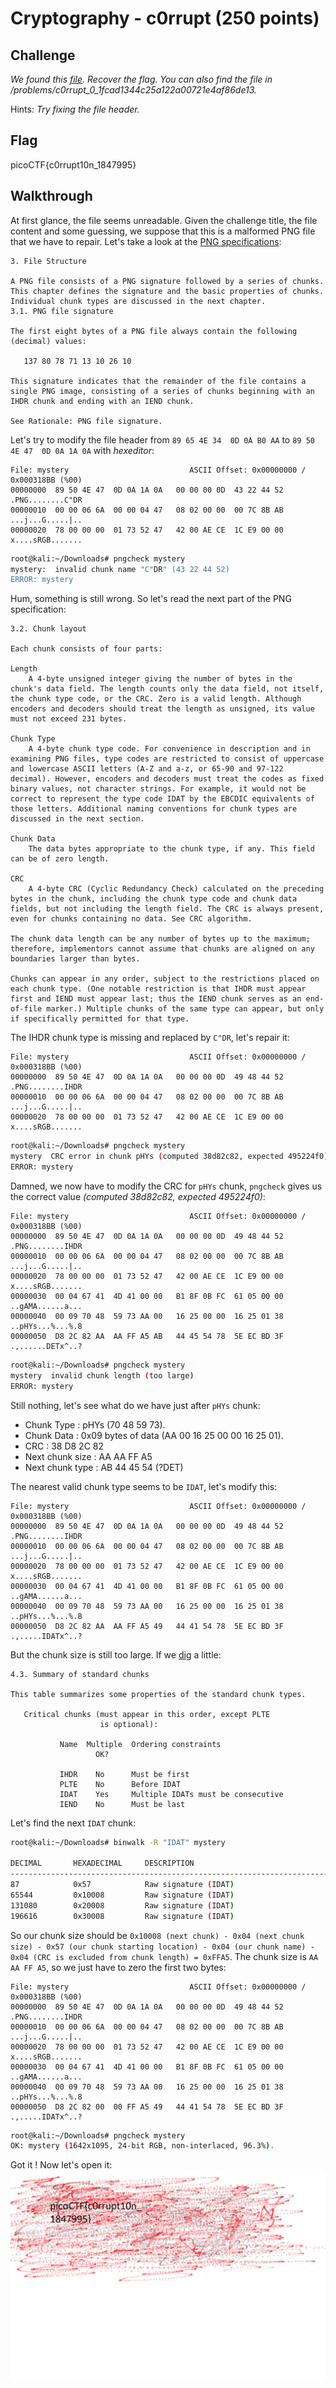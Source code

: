 
# Cryptography - c0rrupt (250 points)

## Challenge

*We found this [file](./mystery). Recover the flag. You can also find the file in /problems/c0rrupt_0_1fcad1344c25a122a00721e4af86de13.*

Hints: *Try fixing the file header.*

## Flag

picoCTF{c0rrupt10n_1847995}

## Walkthrough

At first glance, the file seems unreadable. Given the challenge title, the file content and some guessing, we suppose that this is a malformed PNG file that we have to repair. Let's take a look at the [PNG specifications](http://www.libpng.org/pub/png/spec/1.2/PNG-Structure.html):

```text
3. File Structure

A PNG file consists of a PNG signature followed by a series of chunks. This chapter defines the signature and the basic properties of chunks. Individual chunk types are discussed in the next chapter.
3.1. PNG file signature

The first eight bytes of a PNG file always contain the following (decimal) values:

   137 80 78 71 13 10 26 10

This signature indicates that the remainder of the file contains a single PNG image, consisting of a series of chunks beginning with an IHDR chunk and ending with an IEND chunk.

See Rationale: PNG file signature.
```

Let's try to modify the file header from `89 65 4E 34  0D 0A B0 AA` to `89 50 4E 47  0D 0A 1A 0A` with *hexeditor*:

```text
File: mystery                           ASCII Offset: 0x00000000 / 0x000318BB (%00)
00000000  89 50 4E 47  0D 0A 1A 0A   00 00 00 0D  43 22 44 52         .PNG........C"DR
00000010  00 00 06 6A  00 00 04 47   08 02 00 00  00 7C 8B AB         ...j...G.....|..
00000020  78 00 00 00  01 73 52 47   42 00 AE CE  1C E9 00 00         x....sRGB.......
```

```bash
root@kali:~/Downloads# pngcheck mystery
mystery:  invalid chunk name "C"DR" (43 22 44 52)
ERROR: mystery
```

Hum, something is still wrong. So let's read the next part of the PNG specification:

```text
3.2. Chunk layout

Each chunk consists of four parts:

Length
    A 4-byte unsigned integer giving the number of bytes in the chunk's data field. The length counts only the data field, not itself, the chunk type code, or the CRC. Zero is a valid length. Although encoders and decoders should treat the length as unsigned, its value must not exceed 231 bytes.

Chunk Type
    A 4-byte chunk type code. For convenience in description and in examining PNG files, type codes are restricted to consist of uppercase and lowercase ASCII letters (A-Z and a-z, or 65-90 and 97-122 decimal). However, encoders and decoders must treat the codes as fixed binary values, not character strings. For example, it would not be correct to represent the type code IDAT by the EBCDIC equivalents of those letters. Additional naming conventions for chunk types are discussed in the next section.

Chunk Data
    The data bytes appropriate to the chunk type, if any. This field can be of zero length.

CRC
    A 4-byte CRC (Cyclic Redundancy Check) calculated on the preceding bytes in the chunk, including the chunk type code and chunk data fields, but not including the length field. The CRC is always present, even for chunks containing no data. See CRC algorithm.

The chunk data length can be any number of bytes up to the maximum; therefore, implementors cannot assume that chunks are aligned on any boundaries larger than bytes.

Chunks can appear in any order, subject to the restrictions placed on each chunk type. (One notable restriction is that IHDR must appear first and IEND must appear last; thus the IEND chunk serves as an end-of-file marker.) Multiple chunks of the same type can appear, but only if specifically permitted for that type.
```

The IHDR chunk type is missing and replaced by `C"DR`, let's repair it:

```text
File: mystery                           ASCII Offset: 0x00000000 / 0x000318BB (%00)
00000000  89 50 4E 47  0D 0A 1A 0A   00 00 00 0D  49 48 44 52         .PNG........IHDR
00000010  00 00 06 6A  00 00 04 47   08 02 00 00  00 7C 8B AB         ...j...G.....|..
00000020  78 00 00 00  01 73 52 47   42 00 AE CE  1C E9 00 00         x....sRGB.......
```

```bash
root@kali:~/Downloads# pngcheck mystery
mystery  CRC error in chunk pHYs (computed 38d82c82, expected 495224f0)
ERROR: mystery
```

Damned, we now have to modify the CRC for `pHYs` chunk, `pngcheck` gives us the correct value *(computed 38d82c82, expected 495224f0)*:

```text
File: mystery                           ASCII Offset: 0x00000000 / 0x000318BB (%00)
00000000  89 50 4E 47  0D 0A 1A 0A   00 00 00 0D  49 48 44 52         .PNG........IHDR
00000010  00 00 06 6A  00 00 04 47   08 02 00 00  00 7C 8B AB         ...j...G.....|..
00000020  78 00 00 00  01 73 52 47   42 00 AE CE  1C E9 00 00         x....sRGB.......
00000030  00 04 67 41  4D 41 00 00   B1 8F 0B FC  61 05 00 00         ..gAMA......a...
00000040  00 09 70 48  59 73 AA 00   16 25 00 00  16 25 01 38         ..pHYs...%...%.8
00000050  D8 2C 82 AA  AA FF A5 AB   44 45 54 78  5E EC BD 3F         .,......DETx^..?
```

```bash
root@kali:~/Downloads# pngcheck mystery
mystery  invalid chunk length (too large)
ERROR: mystery
```

Still nothing, let's see what do we have just after `pHYs` chunk:

* Chunk Type : pHYs (70 48 59 73).
* Chunk Data : 0x09 bytes of data (AA 00 16 25 00 00 16 25 01).
* CRC : 38 D8 2C 82
* Next chunk size : AA AA FF A5
* Next chunk type : AB 44 45 54 (?DET)

The nearest valid chunk type seems to be `IDAT`, let's modify this:

```text
File: mystery                           ASCII Offset: 0x00000000 / 0x000318BB (%00)
00000000  89 50 4E 47  0D 0A 1A 0A   00 00 00 0D  49 48 44 52         .PNG........IHDR
00000010  00 00 06 6A  00 00 04 47   08 02 00 00  00 7C 8B AB         ...j...G.....|..
00000020  78 00 00 00  01 73 52 47   42 00 AE CE  1C E9 00 00         x....sRGB.......
00000030  00 04 67 41  4D 41 00 00   B1 8F 0B FC  61 05 00 00         ..gAMA......a...
00000040  00 09 70 48  59 73 AA 00   16 25 00 00  16 25 01 38         ..pHYs...%...%.8
00000050  D8 2C 82 AA  AA FF A5 49   44 41 54 78  5E EC BD 3F         .,.....IDATx^..?
```

But the chunk size is still too large. If we [dig](http://www.libpng.org/pub/png/spec/1.2/PNG-Chunks.html#C.Additional-chunk-types) a little:

```text
4.3. Summary of standard chunks

This table summarizes some properties of the standard chunk types.

   Critical chunks (must appear in this order, except PLTE
                    is optional):

           Name  Multiple  Ordering constraints
                   OK?

           IHDR    No      Must be first
           PLTE    No      Before IDAT
           IDAT    Yes     Multiple IDATs must be consecutive
           IEND    No      Must be last
```

Let's find the next `IDAT` chunk:

```bash
root@kali:~/Downloads# binwalk -R "IDAT" mystery

DECIMAL       HEXADECIMAL     DESCRIPTION
--------------------------------------------------------------------------------
87            0x57            Raw signature (IDAT)
65544         0x10008         Raw signature (IDAT)
131080        0x20008         Raw signature (IDAT)
196616        0x30008         Raw signature (IDAT)
```

So our chunk size should be `0x10008 (next chunk) - 0x04 (next chunk size) - 0x57 (our chunk starting location) - 0x04 (our chunk name) - 0x04 (CRC is excluded from chunk length) = 0xFFA5`. The chunk size is `AA AA FF A5`, so we just have to zero the first two bytes:

```text
File: mystery                           ASCII Offset: 0x00000000 / 0x000318BB (%00)
00000000  89 50 4E 47  0D 0A 1A 0A   00 00 00 0D  49 48 44 52         .PNG........IHDR
00000010  00 00 06 6A  00 00 04 47   08 02 00 00  00 7C 8B AB         ...j...G.....|..
00000020  78 00 00 00  01 73 52 47   42 00 AE CE  1C E9 00 00         x....sRGB.......
00000030  00 04 67 41  4D 41 00 00   B1 8F 0B FC  61 05 00 00         ..gAMA......a...
00000040  00 09 70 48  59 73 AA 00   16 25 00 00  16 25 01 38         ..pHYs...%...%.8
00000050  D8 2C 82 00  00 FF A5 49   44 41 54 78  5E EC BD 3F         .,.....IDATx^..?
```

```bash
root@kali:~/Downloads# pngcheck mystery
OK: mystery (1642x1095, 24-bit RGB, non-interlaced, 96.3%).
```

Got it ! Now let's open it:
![Flag](./_images/forensics_c0rrupt_flag.png)

